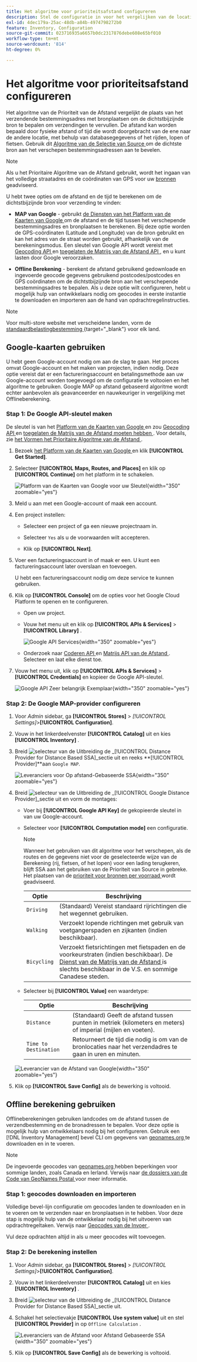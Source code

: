```yaml
---
title: Het algoritme voor prioriteitsafstand configureren
description: Stel de configuratie in voor het vergelijken van de locatie van het verzendadres met de bronlocaties om de dichtstbijzijnde bron voor het uitvoeren van verzendingen te bepalen.
exl-id: 4dec179a-25ac-48db-a84b-4974798272b0
feature: Inventory, Configuration
source-git-commit: 023716935a6657b0dc2317876debe608e65bf010
workflow-type: tm+mt
source-wordcount: '814'
ht-degree: 0%

---
```


# Het algoritme voor prioriteitsafstand configureren

Het algoritme van de Prioriteit van de Afstand vergelijkt de plaats van het verzendende bestemmingsadres met bronplaatsen om de dichtstbijzijnde bron te bepalen om verzendingen te vervullen. De afstand kan worden bepaald door fysieke afstand of tijd die wordt doorgebracht van de ene naar de andere locatie, met behulp van databasegegevens of het rijden, lopen of fietsen. Gebruik dit [ Algoritme van de Selectie van Source ](selection-reservations.md) om de dichtste bron aan het verschepen bestemmingsadressen aan te bevelen.

>[!NOTE]
>
>Als u het Prioritaire Algoritme van de Afstand gebruikt, wordt het ingaan van het volledige straatadres en de coördinaten van GPS voor uw [ bronnen ](sources-add.md) geadviseerd.

U hebt twee opties om de afstand en de tijd te berekenen om de dichtstbijzijnde bron voor verzending te vinden:

- **MAP van Google** - gebruikt [ de Diensten van het Platform van de Kaarten van Google ][1] om de afstand en de tijd tussen het verschepende bestemmingsadres en bronplaatsen te berekenen. Bij deze optie worden de GPS-coördinaten (Latitude and Longitude) van de bron gebruikt en kan het adres van de straat worden gebruikt, afhankelijk van de berekeningsmodus. Een sleutel van Google API wordt vereist met [ Geocoding API ][2] en [ toegelaten de Matrijs van de Afstand API ][3], en u kunt lasten door Google veroorzaken.

- **Offline Berekening** - berekent de afstand gebruikend gedownloade en ingevoerde geocode gegevens gebruikend postcodes/postcodes en GPS coördinaten om de dichtstbijzijnde bron aan het verschepende bestemmingsadres te bepalen. Als u deze optie wilt configureren, hebt u mogelijk hulp van ontwikkelaars nodig om geocodes in eerste instantie te downloaden en importeren aan de hand van opdrachtregelinstructies.

>[!NOTE]
>
>Voor multi-store website met verscheidene landen, vorm de [ standaardbelastingbestemming ](../stores-purchase/tax-class.md#default-tax-destination){target="_blank"} voor elk land.

## Google-kaarten gebruiken

U hebt geen Google-account nodig om aan de slag te gaan. Het proces omvat Google-account en het maken van projecten, indien nodig. Deze optie vereist dat er een factureringsaccount en betalingsmethode aan uw Google-account worden toegevoegd om de configuratie te voltooien en het algoritme te gebruiken.
Google MAP op afstand gebaseerd algoritme wordt echter aanbevolen als geavanceerder en nauwkeuriger in vergelijking met Offlineberekening.

### Stap 1: De Google API-sleutel maken

De sleutel is van het [ Platform van de Kaarten van Google ][1] en zou [ Geocoding API ][2] en [ toegelaten de Matrijs van de Afstand moeten hebben ][3]. Voor details, zie [ het Vormen het Prioritaire Algoritme van de Afstand ](distance-priority-algorithm.md).

1. Bezoek [ het Platform van de Kaarten van Google ][1] en klik **[!UICONTROL Get Started]**.

1. Selecteer **[!UICONTROL Maps, Routes, and Places]** en klik op **[!UICONTROL Continue]** om het platform in te schakelen.

   ![ Platform van de Kaarten van Google voor uw Sleutel ](assets/inventory-google-key1.png){width="350" zoomable="yes"}

1. Meld u aan met een Google-account of maak een account.

1. Een project instellen:

   - Selecteer een project of ga een nieuwe projectnaam in.

   - Selecteer `Yes` als u de voorwaarden wilt accepteren.

   - Klik op **[!UICONTROL Next]**.

1. Voer een factureringsaccount in of maak er een. U kunt een factureringsaccount later overslaan en toevoegen.

   U hebt een factureringsaccount nodig om deze service te kunnen gebruiken.

1. Klik op **[!UICONTROL Console]** om de opties voor het Google Cloud Platform te openen en te configureren.

   - Open uw project.

   - Vouw het menu uit en klik op **[!UICONTROL APIs & Services]** > **[!UICONTROL Library]** .

     ![ Google API Services ](assets/inventory-google-key2.png){width="350" zoomable="yes"}

   - Onderzoek naar [ Coderen API ][2] en [ Matrijs API van de Afstand ][3]. Selecteer en laat elke dienst toe.

1. Vouw het menu uit, klik op **[!UICONTROL APIs & Services]** > **[!UICONTROL Credentials]** en kopieer de Google API-sleutel.

   ![ Google API Zeer belangrijk Exemplaar ](assets/inventory-google-key3.png){width="350" zoomable="yes"}

### Stap 2: De Google MAP-provider configureren

1. Voor _Admin_ sidebar, ga **[!UICONTROL Stores]** > _[!UICONTROL Settings]_>**[!UICONTROL Configuration]**.

1. Vouw in het linkerdeelvenster **[!UICONTROL Catalog]** uit en kies **[!UICONTROL Inventory]** .

1. Breid ![ selecteur van de Uitbreiding ](../assets/icon-display-expand.png) de _[!UICONTROL Distance Provider for Distance Based SSA]_sectie uit en reeks **[!UICONTROL Provider]**aan `Google MAP`.

   ![ Leveranciers voor Op afstand-Gebaseerde SSA ](assets/config-catalog-inventory-distance-provider.png){width="350" zoomable="yes"}

1. Breid ![ selecteur van de Uitbreiding ](../assets/icon-display-expand.png) de _[!UICONTROL Google Distance Provider]_sectie uit en vorm de montages:

   - Voer bij **[!UICONTROL Google API Key]** de gekopieerde sleutel in van uw Google-account.

   - Selecteer voor **[!UICONTROL Computation mode]** een configuratie.

     >[!NOTE]
     >
     >Wanneer het gebruiken van dit algoritme voor het verschepen, als de routes en de gegevens niet voor de geselecteerde wijze van de Berekening (rij, fietsen, of het lopen) voor een lading terugkeren, blijft SSA aan het gebruiken van de Prioriteit van Source in gebreke. Het plaatsen van de [ prioriteit voor bronnen per voorraad ](stocks-prioritize-sources.md) wordt geadviseerd.

     | Optie | Beschrijving |
     | ----- | ----- |
     | `Driving` | (Standaard) Vereist standaard rijrichtingen die het wegennet gebruiken. |
     | `Walking` | Verzoekt lopende richtingen met gebruik van voetgangerspaden en zijkanten (indien beschikbaar). |
     | `Bicycling` | Verzoekt fietsrichtingen met fietspaden en de voorkeurstraten (indien beschikbaar). De [ Dienst van de Matrijs van de Afstand ][4] is slechts beschikbaar in de V.S. en sommige Canadese steden. |

   - Selecteer bij **[!UICONTROL Value]** een waardetype:

     | Optie | Beschrijving |
     | ----- | ----- |
     | `Distance` | (Standaard) Geeft de afstand tussen punten in metriek (kilometers en meters) of imperial (mijlen en voeten). |
     | `Time to Destination` | Retourneert de tijd die nodig is om van de bronlocaties naar het verzendadres te gaan in uren en minuten. |

   ![ Leverancier van de Afstand van Google ](assets/config-catalog-inventory-distance-provider-settings.png){width="350" zoomable="yes"}

1. Klik op **[!UICONTROL Save Config]** als de bewerking is voltooid.

## Offline berekening gebruiken

Offlineberekeningen gebruiken landcodes om de afstand tussen de verzendbestemming en de bronadressen te bepalen. Voor deze optie is mogelijk hulp van ontwikkelaars nodig bij het configureren. Gebruik een [!DNL Inventory Management] bevel CLI om gegevens van [ geonames.org ][5] te downloaden en in te voeren.

>[!NOTE]
>
>De ingevoerde geocodes van [ geonames.org ][5] hebben beperkingen voor sommige landen, zoals Canada en Ierland. Verwijs naar [ de dossiers van de Code van GeoNames Postal ][6] voor meer informatie.

### Stap 1: geocodes downloaden en importeren

Volledige bevel-lijn configuratie om geocodes landen te downloaden en in te voeren om te verzenden naar en bronplaatsen in te hebben. Voor deze stap is mogelijk hulp van de ontwikkelaar nodig bij het uitvoeren van opdrachtregeltaken. Verwijs naar [ Geocodes van de Invoer ](cli.md#import-geocodes).

Vul deze opdrachten altijd in als u meer geocodes wilt toevoegen.

### Stap 2: De berekening instellen

1. Voor _Admin_ sidebar, ga **[!UICONTROL Stores]** > _[!UICONTROL Settings]_>**[!UICONTROL Configuration]**.

1. Vouw in het linkerdeelvenster **[!UICONTROL Catalog]** uit en kies **[!UICONTROL Inventory]** .

1. Breid ![ selecteur van de Uitbreiding ](../assets/icon-display-expand.png) de _[!UICONTROL Distance Provider for Distance Based SSA]_sectie uit.

1. Schakel het selectievakje **[!UICONTROL Use system value]** uit en stel **[!UICONTROL Provider]** in op `Offline Calculation` .

   ![ Leveranciers van de Afstand voor Afstand Gebaseerde SSA ](assets/inventory-distance-offline.png){width="350" zoomable="yes"}

1. Klik op **[!UICONTROL Save Config]** als de bewerking is voltooid.

[1]: https://cloud.google.com/maps-platform/
[2]: https://developers.google.com/maps/documentation/geocoding/start
[3]: https://developers.google.com/maps/documentation/distance-matrix/start
[4]: https://developers.google.com/maps/documentation/javascript/distancematrix#travel_modes
[5]: https://www.geonames.org/
[6]: https://download.geonames.org/export/zip/readme.txt
